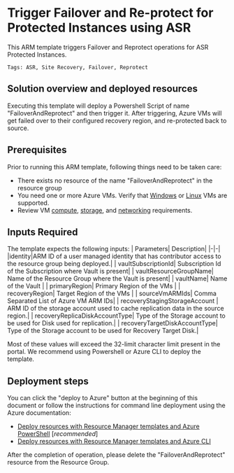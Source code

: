 # Trigger Failover and Re-protect for Protected Instances using ASR

This ARM template triggers Failover and Reprotect operations for ASR Protected Instances.

`Tags: ASR, Site Recovery, Failover, Reprotect`

## Solution overview and deployed resources

Executing this template will deploy a Powershell Script of name "FailoverAndReprotect" and then trigger it. After triggering, Azure VMs will get failed over to their configured recovery region, and re-protected back to source.

## Prerequisites

Prior to running this ARM template, following things need to be taken care:

- There exists no resource of the name "FailoverAndReprotect" in the resource group
- You need one or more Azure VMs. Verify that [Windows](https://docs.microsoft.com/azure/site-recovery/azure-to-azure-support-matrix#windows) or [Linux](https://docs.microsoft.com/azure/site-recovery/azure-to-azure-support-matrix#replicated-machines---linux-file-systemguest-storage) VMs are supported.
- Review VM [compute](https://docs.microsoft.com/azure/site-recovery/azure-to-azure-support-matrix#replicated-machines---compute-settings), [storage](https://docs.microsoft.com/azure/site-recovery/azure-to-azure-support-matrix#replicated-machines---storage), and [networking](https://docs.microsoft.com/azure/site-recovery/azure-to-azure-support-matrix#replicated-machines---networking) requirements.

## Inputs Required

The template expects the following inputs:
| Parameters| Description|
|-|-|
|identity|ARM ID of a user managed identity that has contributor access to the resource group being deployed.|
| vaultSubscriptionId| Subscription Id of the Subscription where Vault is present|
| vaultResourceGroupName| Name of the Resource Group where the Vault is present|
| vaultName| Name of the Vault |
| primaryRegion| Primary Region of the VMs |
| recoveryRegion| Target Region of the VMs |
| sourceVmARMIds| Comma Separated List of Azure VM ARM IDs|
| recoveryStagingStorageAccount | ARM ID of the storage account used to cache replication data in the source region.|
| recoveryReplicaDiskAccountType| Type of the Storage account to be used for Disk used for replication.|
| recoveryTargetDiskAccountType| Type of the Storage account to be used for Recovery Target Disk.|

Most of these values will exceed the 32-limit character limit present in the portal. We recommend using Powershell or Azure CLI to deploy the template.

## Deployment steps

You can click the "deploy to Azure" button at the beginning of this document or follow the instructions for command line deployment using the Azure documentation:
- [Deploy resources with Resource Manager templates and Azure PowerShell](https://docs.microsoft.com/en-us/azure/azure-resource-manager/resource-group-template-deploy) [_recommended_]
- [Deploy resources with Resource Manager templates and Azure CLI](https://docs.microsoft.com/en-us/azure/azure-resource-manager/resource-group-template-deploy-cli)

After the completion of operation, please delete the "FailoverAndReprotect" resource from the Resource Group.